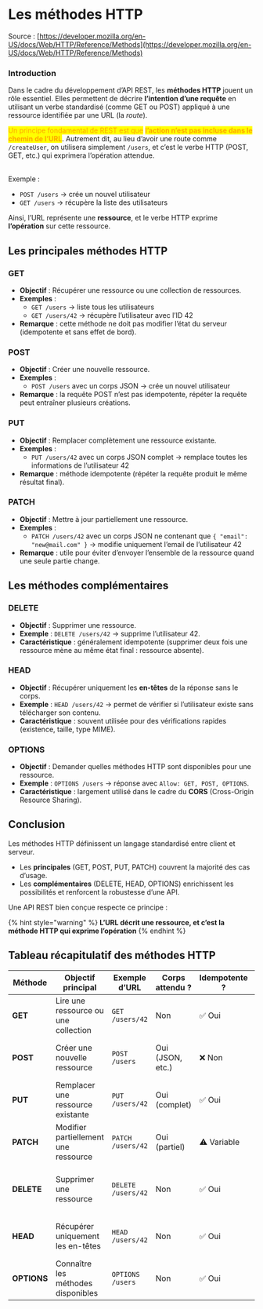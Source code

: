 # Les méthodes HTTP

Source : [https://developer.mozilla.org/en-US/docs/Web/HTTP/Reference/Methods](https://developer.mozilla.org/en-US/docs/Web/HTTP/Reference/Methods)

### Introduction

Dans le cadre du développement d’API REST, les **méthodes HTTP** jouent un rôle essentiel. Elles permettent de décrire **l’intention d’une requête** en utilisant un verbe standardisé (comme GET ou POST) appliqué à une ressource identifiée par une URL (la _route_).

<mark style="color:orange;">Un principe fondamental de REST est que</mark> <mark style="color:orange;"></mark><mark style="color:orange;">**l’action n’est pas incluse dans le chemin de l’URL**</mark>. Autrement dit, au lieu d’avoir une route comme `/createUser`, on utilisera simplement `/users`, et c’est le verbe HTTP (POST, GET, etc.) qui exprimera l’opération attendue.

\
Exemple :

* `POST /users` → crée un nouvel utilisateur
* `GET /users` → récupère la liste des utilisateurs

Ainsi, l’URL représente une **ressource**, et le verbe HTTP exprime **l’opération** sur cette ressource.

## Les principales méthodes HTTP

### GET

* **Objectif** : Récupérer une ressource ou une collection de ressources.
* **Exemples** :
  * `GET /users` → liste tous les utilisateurs
  * `GET /users/42` → récupère l’utilisateur avec l’ID 42
* **Remarque** : cette méthode ne doit pas modifier l’état du serveur (idempotente et sans effet de bord).

### POST

* **Objectif** : Créer une nouvelle ressource.
* **Exemples** :
  * `POST /users` avec un corps JSON → crée un nouvel utilisateur
* **Remarque** : la requête POST n’est pas idempotente, répéter la requête peut entraîner plusieurs créations.

### PUT

* **Objectif** : Remplacer complètement une ressource existante.
* **Exemples** :
  * `PUT /users/42` avec un corps JSON complet → remplace toutes les informations de l’utilisateur 42
* **Remarque** : méthode idempotente (répéter la requête produit le même résultat final).

### PATCH

* **Objectif** : Mettre à jour partiellement une ressource.
* **Exemples** :
  * `PATCH /users/42` avec un corps JSON ne contenant que `{ "email": "new@mail.com" }` → modifie uniquement l’email de l’utilisateur 42
* **Remarque** : utile pour éviter d’envoyer l’ensemble de la ressource quand une seule partie change.

## Les méthodes complémentaires

### DELETE

* **Objectif** : Supprimer une ressource.
* **Exemple** : `DELETE /users/42` → supprime l’utilisateur 42.
* **Caractéristique** : généralement idempotente (supprimer deux fois une ressource mène au même état final : ressource absente).

### HEAD

* **Objectif** : Récupérer uniquement les **en-têtes** de la réponse sans le corps.
* **Exemple** : `HEAD /users/42` → permet de vérifier si l’utilisateur existe sans télécharger son contenu.
* **Caractéristique** : souvent utilisée pour des vérifications rapides (existence, taille, type MIME).

### OPTIONS

* **Objectif** : Demander quelles méthodes HTTP sont disponibles pour une ressource.
* **Exemple** : `OPTIONS /users` → réponse avec `Allow: GET, POST, OPTIONS`.
* **Caractéristique** : largement utilisé dans le cadre du **CORS** (Cross-Origin Resource Sharing).

## Conclusion

Les méthodes HTTP définissent un langage standardisé entre client et serveur.

* Les **principales** (GET, POST, PUT, PATCH) couvrent la majorité des cas d’usage.
* Les **complémentaires** (DELETE, HEAD, OPTIONS) enrichissent les possibilités et renforcent la robustesse d’une API.

Une API REST bien conçue respecte ce principe :

{% hint style="warning" %}
**L’URL décrit une ressource, et c’est la méthode HTTP qui exprime l’opération**
{% endhint %}

## Tableau récapitulatif des méthodes HTTP

| Méthode     | Objectif principal                   | Exemple d’URL      | Corps attendu ?  | Idempotente ? | Remarques                                          |
| ----------- | ------------------------------------ | ------------------ | ---------------- | ------------- | -------------------------------------------------- |
| **GET**     | Lire une ressource ou une collection | `GET /users/42`    | Non              | ✅ Oui         | Sans effet de bord                                 |
| **POST**    | Créer une nouvelle ressource         | `POST /users`      | Oui (JSON, etc.) | ❌ Non         | Répéter l’appel crée plusieurs entrées             |
| **PUT**     | Remplacer une ressource existante    | `PUT /users/42`    | Oui (complet)    | ✅ Oui         | Met à jour toute la ressource                      |
| **PATCH**   | Modifier partiellement une ressource | `PATCH /users/42`  | Oui (partiel)    | ⚠️ Variable   | Mise à jour ciblée                                 |
| **DELETE**  | Supprimer une ressource              | `DELETE /users/42` | Non              | ✅ Oui         | Deux suppressions successives donnent le même état |
| **HEAD**    | Récupérer uniquement les en-têtes    | `HEAD /users/42`   | Non              | ✅ Oui         | Vérification rapide sans télécharger le corps      |
| **OPTIONS** | Connaître les méthodes disponibles   | `OPTIONS /users`   | Non              | ✅ Oui         | Utilisé notamment pour le CORS                     |
